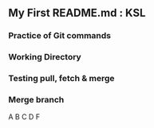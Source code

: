 ## My First README.md : KSL

### Practice of Git commands

### Working Directory

### Testing pull, fetch & merge

### Merge branch 

A
B
C
D
F